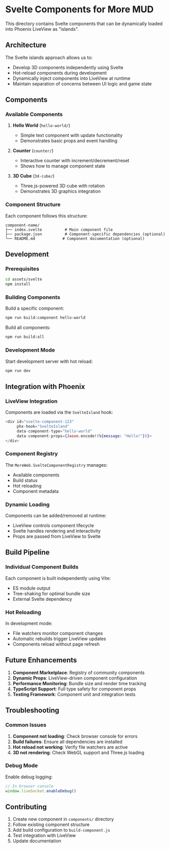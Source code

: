 # Svelte Components for More MUD

This directory contains Svelte components that can be dynamically loaded into Phoenix LiveView as "islands".

## Architecture

The Svelte islands approach allows us to:
- Develop 3D components independently using Svelte
- Hot-reload components during development
- Dynamically inject components into LiveView at runtime
- Maintain separation of concerns between UI logic and game state

## Components

### Available Components

1. **Hello World** (`hello-world/`)
   - Simple text component with update functionality
   - Demonstrates basic props and event handling

2. **Counter** (`counter/`)
   - Interactive counter with increment/decrement/reset
   - Shows how to manage component state

3. **3D Cube** (`3d-cube/`)
   - Three.js-powered 3D cube with rotation
   - Demonstrates 3D graphics integration

### Component Structure

Each component follows this structure:
```
component-name/
├── index.svelte          # Main component file
├── package.json          # Component-specific dependencies (optional)
└── README.md            # Component documentation (optional)
```

## Development

### Prerequisites

```bash
cd assets/svelte
npm install
```

### Building Components

Build a specific component:
```bash
npm run build:component hello-world
```

Build all components:
```bash
npm run build:all
```

### Development Mode

Start development server with hot reload:
```bash
npm run dev
```

## Integration with Phoenix

### LiveView Integration

Components are loaded via the `SvelteIsland` hook:

```heex
<div id="svelte-component-123" 
     phx-hook="SvelteIsland"
     data-component-type="hello-world"
     data-component-props={Jason.encode!(%{message: "Hello!"})}>
</div>
```

### Component Registry

The `MoreWeb.SvelteComponentRegistry` manages:
- Available components
- Build status
- Hot reloading
- Component metadata

### Dynamic Loading

Components can be added/removed at runtime:
- LiveView controls component lifecycle
- Svelte handles rendering and interactivity
- Props are passed from LiveView to Svelte

## Build Pipeline

### Individual Component Builds

Each component is built independently using Vite:
- ES module output
- Tree-shaking for optimal bundle size
- External Svelte dependency

### Hot Reloading

In development mode:
- File watchers monitor component changes
- Automatic rebuilds trigger LiveView updates
- Components reload without page refresh

## Future Enhancements

1. **Component Marketplace**: Registry of community components
2. **Dynamic Props**: LiveView-driven component configuration
3. **Performance Monitoring**: Bundle size and render time tracking
4. **TypeScript Support**: Full type safety for component props
5. **Testing Framework**: Component unit and integration tests

## Troubleshooting

### Common Issues

1. **Component not loading**: Check browser console for errors
2. **Build failures**: Ensure all dependencies are installed
3. **Hot reload not working**: Verify file watchers are active
4. **3D not rendering**: Check WebGL support and Three.js loading

### Debug Mode

Enable debug logging:
```javascript
// In browser console
window.liveSocket.enableDebug()
```

## Contributing

1. Create new component in `components/` directory
2. Follow existing component structure
3. Add build configuration to `build-component.js`
4. Test integration with LiveView
5. Update documentation
